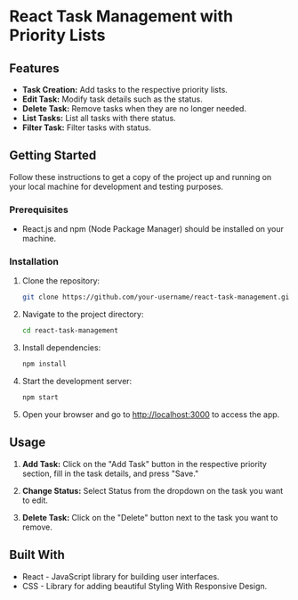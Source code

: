 # React Task Management with Priority Lists

## Features

- **Task Creation:** Add tasks to the respective priority lists.
- **Edit Task:** Modify task details such as the status.
- **Delete Task:** Remove tasks when they are no longer needed.
- **List Tasks:** List all tasks with there status.
- **Filter Task:** Filter tasks with status.

## Getting Started

Follow these instructions to get a copy of the project up and running on your local machine for development and testing purposes.

### Prerequisites

- React.js and npm (Node Package Manager) should be installed on your machine.

### Installation

1. Clone the repository:

   ```bash
   git clone https://github.com/your-username/react-task-management.git
   ```

2. Navigate to the project directory:

   ```bash
   cd react-task-management
   ```

3. Install dependencies:

   ```bash
   npm install
   ```

4. Start the development server:

   ```bash
   npm start
   ```

5. Open your browser and go to [http://localhost:3000](http://localhost:3000) to access the app.

## Usage

1. **Add Task:** Click on the "Add Task" button in the respective priority section, fill in the task details, and press "Save."

2. **Change Status:** Select Status from the dropdown on the task you want to edit.

3. **Delete Task:** Click on the "Delete" button next to the task you want to remove.

## Built With

- React - JavaScript library for building user interfaces.
- CSS - Library for adding beautiful Styling With Responsive Design.
